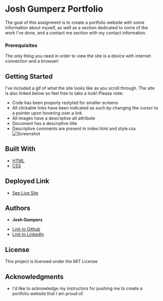# Josh Gumperz Portfolio

The goal of this assignment is to create a portfolio website with some information about myself, as well as a section dedicated to some of the work I've done, and a contact me section with my contact information.

### Prerequisites

The only thing you need in order to view the site is a device with internet connection and a browser!

## Getting Started

I've included a gif of what the site looks like as you scroll through. The site is also linked below so feel free to take a look! Please note:
- Code has been properly restyled for smaller screens
- All clickable links have been indicated as such by changing the cursor to a pointer upon hovering over a link
- All images have a descriptive alt attribute
- Document has a descriptive title
- Descriptive comments are present in index.html and style.css
![Screenshot](https://imgur.com/H0IufU4)

## Built With

* [HTML](https://developer.mozilla.org/en-US/docs/Web/HTML)
* [CSS](https://developer.mozilla.org/en-US/docs/Web/CSS)

## Deployed Link

* [See Live Site](https://joshgumperz.github.io/Josh-Gumperz-Portfolio/)


## Authors

* **Josh Gumperz** 

- [Link to Github](https://github.com/JoshGumperz)
- [Link to LinkedIn](https://www.linkedin.com/in/josh-gumperz-8706a8185/)

## License

This project is licensed under the MIT License 

## Acknowledgments

* I'd like to acknowledge my instructors for pushing me to create a portfolio website that I am proud of.